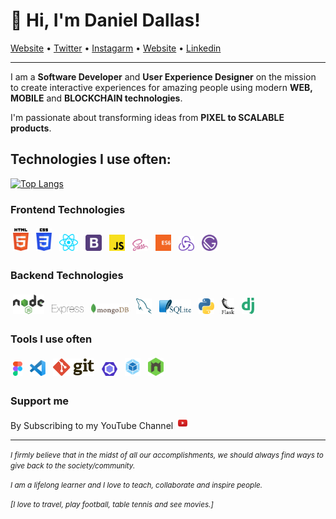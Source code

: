 # 👋 Hi, I'm Daniel Dallas!</h3>

<p align="">
    <a href="https://thedanieldallas.com/">Website</a> • 
    <a href="https://twitter.com/thedanieldallas">Twitter</a> • 
    <a href="https://instagram.com/thedanieldallas">Instagarm</a> • 
    <a href="https://thedanieldallas.com/">Website</a> • 
    <a href="https://www.linkedin.com/in/danieldallasokoye/">Linkedin</a>
  
</p>

---
I am a **Software Developer** and **User Experience Designer** on the mission to create interactive experiences for amazing people using modern **WEB, MOBILE** and **BLOCKCHAIN technologies**.

I'm passionate about transforming ideas from **PIXEL to SCALABLE products**.

## Technologies I use often:

[![Top Langs](https://github-readme-stats.vercel.app/api/top-langs/?username=DanielDallas&layout)](https://github.com/DanielDallas/github-readme-stats)

### Frontend Technologies

<div>
  <img style="margin: 4px;" src ="./images/html-5.svg" alt="HTML5 logo" width="5%" title='HTML5'/>
  <img style="margin: 4px;" src ="./images/css-3.svg" alt="CSS3 logo" width="5%" title='CSS3'/>
  <img style="margin: 4px;" src ="./images/react.svg" alt="react logo" width="6%" title='React'/>
  <img style="margin: 4px;" src ="./images/bootstrap.svg" alt="Bootstrap logo" width="5%" title='Bootstrap'/>
  <img style="margin: 4px;" src ="./images/javascript.svg" alt="JavaScript logo" width="5%" title='JavaScript'/>
  <img style="margin: 4px;" src ="./images/sass.svg" alt="Sass logo" width="5%" title='Sass'/>
  <img style="margin: 4px;" src ="./images/es6.svg" alt="ES6 logo" width="5%" title='ES6'/>
  <img style="margin: 4px;" src ="./images/redux.svg" alt="redux logo" width="5%" title='Redux'/>
  <img style="margin: 4px;" src ="./images/gatsby.svg" alt="Gatsby logo" width="5%" title='Gatsby'/>
<div> 

### Backend Technologies

<div>
  <img style="margin: 4px;" src ="./images/nodejs.svg" alt="Node logo" width="10%" title='Nodejs'/>
  <img style="margin: 4px;" src ="./images/express.svg" alt="express logo" width="10%" title='Express'/>
  <img style="margin: 4px;" src ="./images/mongodb.svg" alt="Momgodb logo" width="12%" title='MongoDB'/>
  <img style="margin: 4px;" src ="./images/mysql.svg" alt="mysql logo" width="5%" title='MYSQL'/>
  <img style="margin: 4px;" src ="./images/sqlite.svg" alt="sqlite logo" width="10%" title='sqlite'/>
  <img style="margin: 4px;" src ="./images/python.svg" alt="Python logo" width="5%" title='Python'/>
  <img style="margin: 4px;" src ="./images/flask.svg" alt="Flask logo" width="4%" title='Flask'/>
  <img style="margin: 4px;" src ="./images/django.svg" alt="Django logo" width="4%" title='Django'/>
</div>


### Tools I use often

<div>
  <img style="margin: 4px;" src ="./images/figma.svg" alt="Figma logo" width="3%" title='Figma'/>
  <img style="margin: 4px;" src ="./images/visual-studio-code.svg" alt="VS Code logo" width="5%" title='Visual Studio Code'/>
  <img style="margin: 4px;" src ="./images/git.svg" alt="Git logo" width="13%" title='Git'/>
  <img style="margin: 4px;" src ="./images/eslint.svg" alt="ESLint logo" width="5%" title='ESLint'/>
  <img style="margin: 4px;" src ="./images/webpack.svg" alt="Webpack logo" width="5%" title='Webpack'/>
  <img style="margin: 4px;" src ="./images/nodemon.svg" alt="Nodemon logo" width="5%" title='Nodemon'/> 
</div>
  

 ### Support me
 By Subscribing to my YouTube Channel <a href="https://www.youtube.com/channel/UCLgTyyNvyZCWdAlSuxlb8ow" target="_blank"><img style="margin: 4px;" src='./images/youtube.svg' alt='YouTube' width="3%"></a>

---
<small> _I firmly believe that in the midst of all our accomplishments, we should always find ways to give back to the society/community._ </small>

<small> _I am a lifelong learner and I love to teach, collaborate and inspire people._ </small>

<small> _[I love to travel, play football, table tennis and see movies.]_ </small>